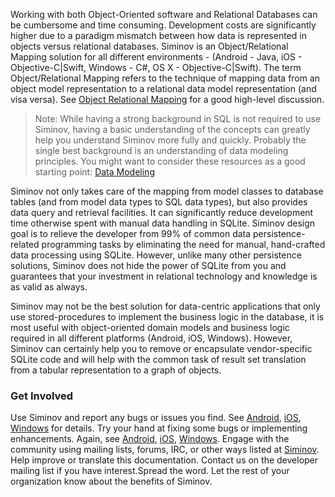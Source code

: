 Working with both Object-Oriented software and Relational Databases can be cumbersome and time consuming. Development costs are significantly higher due to a paradigm mismatch between how data is represented in objects versus relational databases. Siminov is an Object/Relational Mapping solution for all different environments - (Android - Java, iOS - Objective-C|Swift, Windows - C#, OS X - Objective-C|Swift). The term Object/Relational Mapping refers to the technique of mapping data from an object model representation to a relational data model representation (and visa versa). See [Object Relational Mapping](http://www.en.wikipedia.org/wiki/Object-relational_mapping) for a good high-level discussion.

> Note: While having a strong background in SQL is not required to use Siminov, having a basic understanding of the concepts can greatly help you understand Siminov more fully and quickly. Probably the single best background is an understanding of data modeling principles. You might want to consider these resources as a good starting point: [Data Modeling](http://www.en.wikipedia.org/wiki/Data_modeling)

Siminov not only takes care of the mapping from model classes to database tables (and from model data types to SQL data types), but also provides data query and retrieval facilities. It can significantly reduce development time otherwise spent with manual data handling in SQLite. Siminov design goal is to relieve the developer from 99% of common data persistence-related programming tasks by eliminating the need for manual, hand-crafted data processing using SQLite. However, unlike many other persistence solutions, Siminov does not hide the power of SQLite from you and guarantees that your investment in relational technology and knowledge is as valid as always.

Siminov may not be the best solution for data-centric applications that only use stored-procedures to implement the business logic in the database, it is most useful with object-oriented domain models and business logic required in all different platforms (Android, iOS, Windows). However, Siminov can certainly help you to remove or encapsulate vendor-specific SQLite code and will help with the common task of result set translation from a tabular representation to a graph of objects.

### Get Involved
Use Siminov and report any bugs or issues you find. See [Android](https://www.github.com/Siminov/android-core/issues), [iOS](https://www.github.com/Siminov/ios-core/issues), [Windows](https://www.github.com/Siminov/windows-core/issues) for details. Try your hand at fixing some bugs or implementing enhancements. Again, see [Android](https://www.github.com/Siminov/android-core/issues), [iOS](https://www.github.com/Siminov/ios-core/issues), [Windows](https://www.github.com/Siminov/windows-core/issues). Engage with the community using mailing lists, forums, IRC, or other ways listed at [Siminov](https://www.github.com/Siminov). Help improve or translate this documentation. Contact us on the developer mailing list if you have interest.Spread the word. Let the rest of your organization know about the benefits of Siminov.
